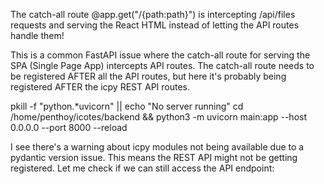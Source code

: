 The catch-all route @app.get("/{path:path}") is intercepting /api/files requests and serving the React HTML instead of letting the API routes handle them!

This is a common FastAPI issue where the catch-all route for serving the SPA (Single Page App) intercepts API routes. The catch-all route needs to be registered AFTER all the API routes, but here it's probably being registered AFTER the icpy REST API routes.

pkill -f "python.*uvicorn" || echo "No server running"
cd /home/penthoy/icotes/backend && python3 -m uvicorn main:app --host 0.0.0.0 --port 8000 --reload

I see there's a warning about icpy modules not being available due to a pydantic version issue. This means the REST API might not be getting registered. Let me check if we can still access the API endpoint: